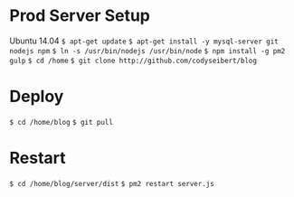 # Prod Server Setup
Ubuntu 14.04
`$ apt-get update`
`$ apt-get install -y mysql-server git nodejs npm`
`$ ln -s /usr/bin/nodejs /usr/bin/node`
`$ npm install -g pm2 gulp`
`$ cd /home`
`$ git clone http://github.com/codyseibert/blog`

# Deploy
`$ cd /home/blog`
`$ git pull`

# Restart
`$ cd /home/blog/server/dist`
`$ pm2 restart server.js`
